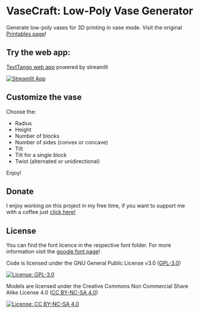 # VaseCraft: Low-Poly Vase Generator
Generate low-poly vases for 3D printing in vase mode.
Visit the original [Printables page](https://www.printables.com/it/model/520333-texttango-dual-letter-illusion)!

## Try the web app:

[TextTango web app](https://texttango-dual-letter-illusion.streamlit.app/) powered by streamlit

[![Streamlit App](https://static.streamlit.io/badges/streamlit_badge_black_white.svg)](https://texttango-dual-letter-illusion.streamlit.app/)

## Customize the vase

Choose the:

- Radius
- Height
- Number of blocks
- Number of sides (convex or concave)
- Tilt 
- Tilt for a single block
- Twist (alternated or unidirectional)

Enjoy!

## Donate

I enjoy working on this project in my free time, if you want to support me with a coffee just [click here!](https://www.paypal.com/donate/?hosted_button_id=V4LJ3Z3B3KXRY)

## License

You can find the font licence in the respective font folder. For more information visit the [google font page](https://fonts.google.com/)!

Code is licensed under the GNU General Public License v3.0 ([GPL-3.0](https://www.gnu.org/licenses/gpl-3.0.en.html))

[![License: GPL-3.0](https://img.shields.io/badge/License-GPL%20v3-lightgrey.svg)](https://www.gnu.org/licenses/gpl-3.0.en.html)

Models are licensed under the Creative Commons Non Commercial Share Alike License 4.0 ([CC BY-NC-SA 4.0](https://creativecommons.org/licenses/by-nc-sa/4.0/))

[![License: CC BY-NC-SA 4.0](https://img.shields.io/badge/License-CC%20BY--NC--SA%204.0-lightgrey.svg)](https://creativecommons.org/licenses/by-nc-sa/4.0/)
